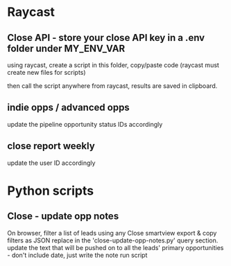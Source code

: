 # Raycast
## Close API - store your close API key in a .env folder under MY_ENV_VAR
using raycast, create a script in this folder, copy/paste code (raycast must create new files for scripts)

then call the script anywhere from raycast, results are saved in clipboard.
## indie opps / advanced opps
update the pipeline opportunity status IDs accordingly

## close report weekly
update the user ID accordingly

##
# Python scripts
## Close - update opp notes
On browser, filter a list of leads using any Close smartview
export & copy filters as JSON
replace in the 'close-update-opp-notes.py' query section.
update the text that will be pushed on to all the leads' primary opportunities - don't include date, just write the note
run script

